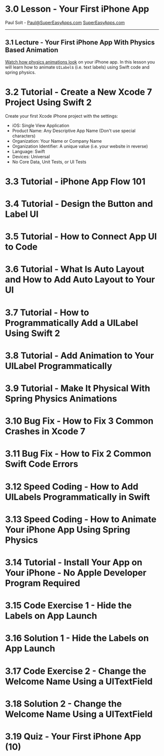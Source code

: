 # 3.0 Lesson - Your First iPhone App #

Paul Solt - [Paul@SuperEasyApps.com](mailto:Paul@SuperEasyApps.com)
[SuperEasyApps.com](http://SuperEasyApps.com)

-----
  
## 3.1 Lecture - Your First iPhone App With Physics Based Animation ##

[Watch how physics animations look](http://courses.supereasyapps.com/courses/chapter-1-make-your-first-iphone-app/lectures/494951) on your iPhone app. In this lesson you will learn how to animate `UILabel`s (i.e. text labels) using Swift code and spring physics.

# 3.2 Tutorial - Create a New Xcode 7 Project Using Swift 2 #

Create your first Xcode iPhone project with the settings:

* iOS: Single View Application
* Product Name: Any Descriptive App Name (Don't use special characters)
* Organization: Your Name or Company Name
* Organization Identifier: A unique value (i.e. your website in reverse)
* Language: Swift
* Devices: Universal
* No Core Data, Unit Tests, or UI Tests

# 3.3 Tutorial - iPhone App Flow 101 #

# 3.4 Tutorial - Design the Button and Label UI #

# 3.5 Tutorial - How to Connect App UI to Code #

# 3.6 Tutorial - What Is Auto Layout and How to Add Auto Layout to Your UI #

# 3.7 Tutorial - How to Programmatically Add a UILabel Using Swift 2 #

# 3.8 Tutorial - Add Animation to Your UILabel Programmatically #

# 3.9 Tutorial - Make It Physical With Spring Physics Animations #

# 3.10 Bug Fix - How to Fix 3 Common Crashes in Xcode 7 #

# 3.11 Bug Fix - How to Fix 2 Common Swift Code Errors #

# 3.12 Speed Coding - How to Add UILabels Programmatically in Swift #

# 3.13 Speed Coding - How to Animate Your iPhone App Using Spring Physics #

# 3.14 Tutorial - Install Your App on Your iPhone - No Apple Developer Program Required #

# 3.15 Code Exercise 1 - Hide the Labels on App Launch #

# 3.16 Solution 1 - Hide the Labels on App Launch #

# 3.17 Code Exercise 2 - Change the Welcome Name Using a UITextField #

# 3.18 Solution 2 - Change the Welcome Name Using a UITextField #

# 3.19 Quiz - Your First iPhone App (10) #




